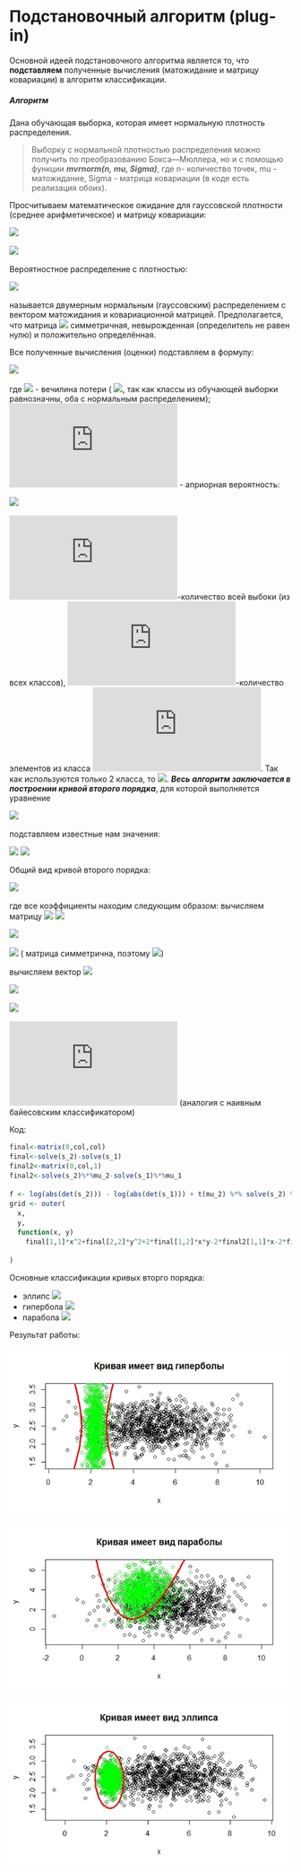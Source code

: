# Подстановочный алгоритм (plug-in)
Основной идеей подстановочного алгоритма является то, что **подставляем** полученные вычисления (матожидание и матрицу ковариации) в алгоритм классификации. 
##### Алгоритм
Дана обучающая выборка, которая имеет нормальную плотность распределения. 
>Выборку с нормальной плотностью распределения можно получить по преобразованию Бокса—Мюллера, но и с помощью функции  ***mvrnorm(n, mu, Sigma)***, где  n- количество точек, mu - матожидание,  Sigma - матрица ковариации (в коде есть реализация обоих).

Просчитываем математическое ожидание для гауссовской плотности (среднее арифметическое) и матрицу ковариации:

![](https://latex.codecogs.com/gif.latex?\hat{\mu}=\frac{1}{m}\sum_{i=1}^{m}x_i)


![](https://latex.codecogs.com/gif.latex?\hat{\Sigma}=\frac{1}{m}\sum_{i=1}^{m}(x_i&space;-\hat{\mu&space;})(x_i&space;-\hat{\mu&space;})^T)

Вероятностное распределение с плотностью:

![](https://latex.codecogs.com/gif.latex?p(x)=N(x,\hat{\mu},\hat{\Sigma})=\frac{1}{2\pi&space;\sqrt{\left&space;|&space;\Sigma&space;\right&space;|}}e^{-\frac{1}{2}(x-\hat{\mu})^T\Sigma^{-1}(x-\hat{\mu})})

называется двумерным нормальным (гауссовским) распределением с вектором матожидания и ковариационной матрицей. Предполагается, что матрица ![](https://latex.codecogs.com/gif.latex?\hat{\Sigma})  симметричная, невырожденная (определитель не равен нулю) и положительно определённая.

Все полученные вычисления (оценки) подставляем в формулу:

![](https://latex.codecogs.com/gif.latex?a(x)=\arg&space;\max_{y\in&space;Y}\lambda_yP_yp_y(x))

где ![](https://latex.codecogs.com/gif.latex?\lambda) - вечилина потери ( ![](https://latex.codecogs.com/gif.latex?\lambda=1), так как классы из обучающей выборки равнозначны, оба с нормальным распределением); ![](https://latex.codecogs.com/gif.latex?P) - априорная вероятность:

![](https://latex.codecogs.com/gif.latex?P_y=\frac{l_y}{l})

![](https://latex.codecogs.com/gif.latex?l_y)-количество всей выбоки (из всех классов), ![](https://latex.codecogs.com/gif.latex?l)-количество элементов из класса ![](https://latex.codecogs.com/gif.latex?y). Так как используются только 2 класса, то ![](https://latex.codecogs.com/gif.latex?P=\frac{1}{2}=0.5).
***Весь алгоритм заключается в построении кривой второго порядка***, для которой выполняется уравнение 

![](https://latex.codecogs.com/gif.latex?\lambda_{green}P_{green}p_{green}(x)=\lambda_{black}P_{black}p_{black}(x))

подставляем известные нам значения:

![](https://latex.codecogs.com/gif.latex?0.5p_{green}(x)=0.5p_{black}(x))
![](https://latex.codecogs.com/gif.latex?0.5p_{green}(x)-0.5p_{black}(x)=0)

 Общий вид кривой второго порядка:
 
 ![](https://latex.codecogs.com/gif.latex?a_{11}x^2&plus;a_{22}y^2&plus;2a_{12}xy&plus;2a_{13}x&plus;2a_{23}y&plus;a_{33}=0)
 
 где все коэффициенты находим следующим образом:
 вычисляем матрицу ![](https://latex.codecogs.com/gif.latex?final=\hat{\Sigma&space;}^{-1}_{green}-\hat{\Sigma&space;}^{-1}_{black})
 ![](https://latex.codecogs.com/gif.latex?a_{11}=final[1,1]) 
 
 ![](https://latex.codecogs.com/gif.latex?a_{22}=final[2,2]) 
 
 ![](https://latex.codecogs.com/gif.latex?a_{12}=final[1,2])  ( матрица симметрична, поэтому ![](https://latex.codecogs.com/gif.latex?final[1,2]=final[2,1]))
 
 вычисляем вектор ![](https://latex.codecogs.com/gif.latex?final2=\hat{\Sigma&space;}^{-1}_{green}\hat{\mu}_{green}-\hat{\Sigma&space;}^{-1}_{black}\hat{\mu}_{black})
 
![](https://latex.codecogs.com/gif.latex?a_{13}=final2[1])
 
![](https://latex.codecogs.com/gif.latex?a_{23}=-final2[2])

![](https://latex.codecogs.com/gif.latex?a_%7B33%7D%3Dln%28abs%28%5Cleft%20%7C%20%5CSigma_%7Bgreen%7D%20%5Cright%20%7C%29%29%20&plus;%20%5Chat%7B%5Cmu%20%7D%5ET_%7Bgreen%7D%5CSigma_%7Bgreen%7D%5E%7B-1%7D%5Chat%7B%5Cmu%20%7D_%7Bgreen%7D-%20%28ln%28abs%28%5Cleft%20%7C%20%5CSigma_%7Bblack%7D%20%5Cright%20%7C%29%29%20&plus;%20%5Chat%7B%5Cmu%20%7D%5ET_%7Bblack%7D%5CSigma_%7Bblack%7D%5E%7B-1%7D%5Chat%7B%5Cmu%20%7D_%7Bblack%7D%29)
(аналогия с наивным байесовским классификатором)

Код:
```R
final<-matrix(0,col,col)
final<-solve(s_2)-solve(s_1)
final2<-matrix(0,col,1)
final2<-solve(s_2)%*%mu_2-solve(s_1)%*%mu_1

f <- log(abs(det(s_2))) - log(abs(det(s_1))) + t(mu_2) %*% solve(s_2) %*% mu_2 - t(mu_1) %*% solve(s_1) %*% mu_1
grid <- outer(
  x,
  y,
  function(x, y) 
    final[1,1]*x^2+final[2,2]*y^2+2*final[1,2]*x*y-2*final2[1,1]*x-2*final2[2,1]*y+f[1]
  
)
```
Основные классификации кривых вторго порядка:
- эллипс 
![](https://latex.codecogs.com/gif.latex?a_{11}a_{22}-a_{12}^2>0)
- гипербола
![](https://latex.codecogs.com/gif.latex?a_{11}a_{22}-a_{12}^2<0)
- парабола
![](https://latex.codecogs.com/gif.latex?a_{11}a_{22}-a_{12}^2=0)

Pезультат работы:

 ![](https://github.com/Elzara20/university/blob/master/pictures/PlugInHyperbola.jpeg)
 
 ![](https://github.com/Elzara20/university/blob/master/pictures/PlugInParabola.jpeg)
 
 ![](https://github.com/Elzara20/university/blob/master/pictures/PlugInEl.jpeg)

 

